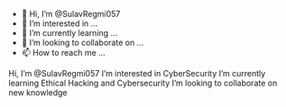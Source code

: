 - 👋 Hi, I’m @SulavRegmi057
- 👀 I’m interested in ...
- 🌱 I’m currently learning ...
- 💞️ I’m looking to collaborate on ...
- 📫 How to reach me ...

<!---
SulavRegmi057/SulavRegmi057 is a ✨ special ✨ repository because its `README.md` (this file) appears on your GitHub profile.
You can click the Preview link to take a look at your changes.
--->
Hi, I’m @SulavRegmi057
I’m interested in CyberSecurity
I’m currently learning Ethical Hacking and Cybersecurity
I’m looking to collaborate on new knowledge
